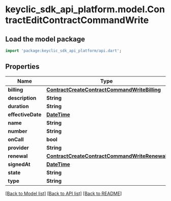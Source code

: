 # keyclic_sdk_api_platform.model.ContractEditContractCommandWrite

## Load the model package
```dart
import 'package:keyclic_sdk_api_platform/api.dart';
```

## Properties
Name | Type | Description | Notes
------------ | ------------- | ------------- | -------------
**billing** | [**ContractCreateContractCommandWriteBilling**](ContractCreateContractCommandWriteBilling.md) |  | [optional] 
**description** | **String** |  | [optional] 
**duration** | **String** |  | [optional] 
**effectiveDate** | [**DateTime**](DateTime.md) |  | [optional] 
**name** | **String** |  | [optional] 
**number** | **String** |  | [optional] 
**onCall** | **bool** |  | [optional] 
**provider** | **String** |  | [optional] 
**renewal** | [**ContractCreateContractCommandWriteRenewal**](ContractCreateContractCommandWriteRenewal.md) |  | [optional] 
**signedAt** | [**DateTime**](DateTime.md) |  | [optional] 
**state** | **String** |  | [optional] 
**type** | **String** |  | [optional] 

[[Back to Model list]](../README.md#documentation-for-models) [[Back to API list]](../README.md#documentation-for-api-endpoints) [[Back to README]](../README.md)


